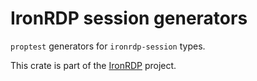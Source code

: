 # IronRDP session generators

`proptest` generators for `ironrdp-session` types.

This crate is part of the [IronRDP] project.

[IronRDP]: https://github.com/Devolutions/IronRDP
